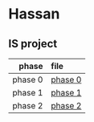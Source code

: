 # Hassan

## IS project

| phase             |    file                |
|------------------:|:-----------------------|
| phase 0           | [phase 0](Phase_0.pdf) |
| phase 1           | [phase 1](phase_1.docx)|
| phase 2           | [phase 2](phase_2.docx)|

